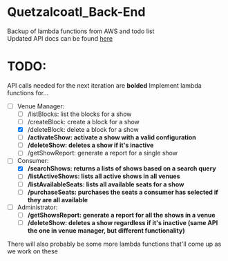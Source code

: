 # Quetzalcoatl_Back-End
Backup of lambda functions from AWS and todo list\
Updated API docs can be found [here](https://docs.google.com/document/d/18y67d3V0MjWw2tiGwqK-8LkG6fQ78yyeiyaRdMhW8jU/edit#heading=h.y03xr5ipv4l1)
# TODO:
API calls needed for the next iteration are **bolded**
Implement lambda functions for...
- [ ] Venue Manager:
    - [ ] /listBlocks: list the blocks for a show
    - [ ] /createBlock: create a block for a show
    - [x] /deleteBlock: delete a block for a show
    - [ ] **/activateShow: activate a show with a valid configuration**
    - [ ] **/deleteShow: deletes a show if it's inactive**
    - [ ] /getShowReport: generate a report for a single show
- [ ]  Consumer:
    - [x] **/searchShows: returns a lists of shows based on a search query**
    - [ ] **/listActiveShows: lists all active shows in all venues**
    - [ ] **/listAvailableSeats: lists all available seats for a show**
    - [ ] **/purchaseSeats: purchases the seats a consumer has selected if they are all available**
- [ ]  Administrator:
    - [ ] **/getShowsReport: generate a report for all the shows in a venue**
    - [ ] **/deleteShow: deletes a show regardless if it's inactive (same API the one in venue manager, but different functionality)**

There will also probably be some more lambda functions that'll come up as we work on these
